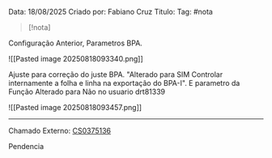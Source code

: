 Data:  18/08/2025
Criado por: Fabiano Cruz
Titulo: 
Tag: #nota

> [!nota]


Configuração  Anterior, Parametros BPA.

![[Pasted image 20250818093340.png]]


Ajuste para correção do juste BPA. "Alterado para SIM Controlar internamente a folha e linha na exportação do BPA-I". E parametro da Função Alterado para Não no usuario drt81339
 



![[Pasted image 20250818093457.png]]


--------


Chamado Externo: [CS0375136](https://www.informatics.support.philips.com/csm?id=csm_ticket&table=sn_customerservice_case&sys_id=a19d4dd62bdf2a5011fcf7634391bfca&view=csp&spa=1)


Pendencia